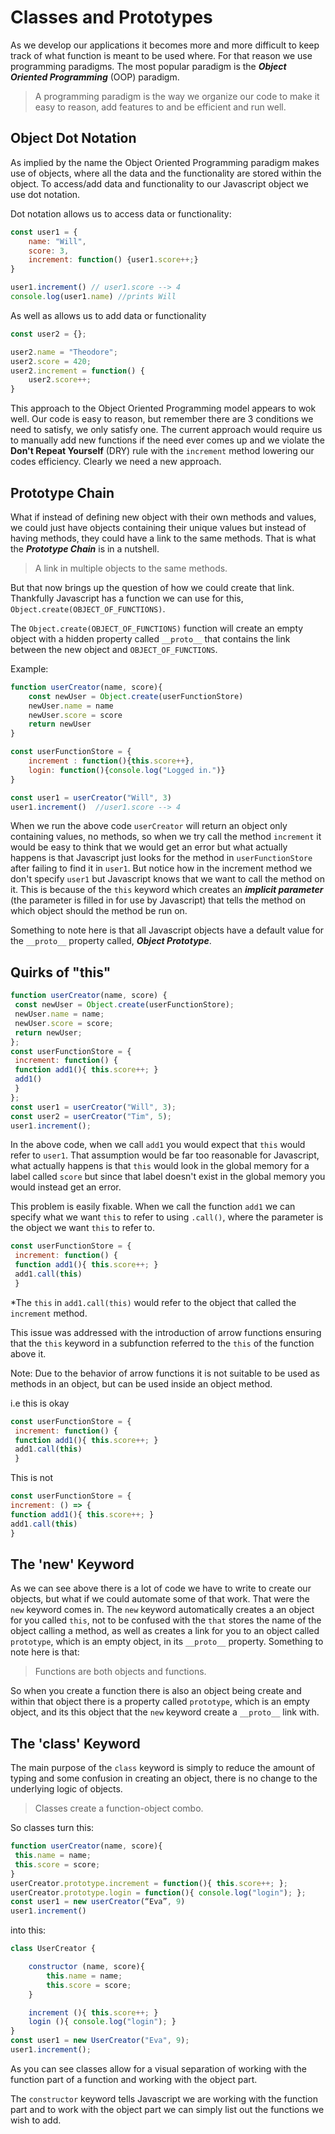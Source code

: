 # Classes and Prototypes

As we develop our applications it becomes more and more difficult to keep track of what function is meant to be used where. For that reason we use programming paradigms. The most popular paradigm is the ***Object Oriented Programming*** (OOP) paradigm.

> A programming paradigm is the way we organize our code to make it easy to reason, add features to and be efficient and run well.

<h2>Object Dot Notation</h2>

As implied by the name the Object Oriented Programming paradigm makes use of objects, where all the data and the functionality are stored within the object. To access/add data and functionality to our Javascript object we use dot notation.

Dot notation allows us to access data or functionality:

```javascript
const user1 = {
    name: "Will",
    score: 3,
    increment: function() {user1.score++;}
}

user1.increment() // user1.score --> 4
console.log(user1.name) //prints Will
```
As well as allows us to add data or functionality

```javascript
const user2 = {};

user2.name = "Theodore";
user2.score = 420;
user2.increment = function() {
    user2.score++;
}
```

This approach to the Object Oriented Programming model appears to wok well. Our code is easy to reason, but remember there are 3 conditions we need to satisfy, we only satisfy one. The current approach would require us to manually add new functions if the need ever comes up and we violate the **Don't Repeat Yourself** (DRY) rule with the `increment` method lowering our codes efficiency. Clearly we need a new approach.

<h2>Prototype Chain</h2>

What if instead of defining new object with their own methods and values, we could just have objects containing their unique values but instead of having methods, they could have a link to the same methods. That is what the ***Prototype Chain*** is in a nutshell.

> A link in multiple objects to the same methods.

But that now brings up the question of how we could create that link. Thankfully Javascript has a function we can use for this, `Object.create(OBJECT_OF_FUNCTIONS)`.

The `Object.create(OBJECT_OF_FUNCTIONS)` function will create an empty object with a hidden property called `__proto__` that contains the link between the new object and `OBJECT_OF_FUNCTIONS`.

Example:

```javascript
function userCreator(name, score){
    const newUser = Object.create(userFunctionStore)
    newUser.name = name
    newUser.score = score
    return newUser
}

const userFunctionStore = {
    increment : function(){this.score++},
    login: function(){console.log("Logged in.")}
}

const user1 = userCreator("Will", 3)
user1.increment()  //user1.score --> 4
```

When we run the above code `userCreator` will return an object only containing values, no methods, so when we try call the method `increment` it would be easy to think that we would get an error but what actually happens is that Javascript just looks for the method in `userFunctionStore` after failing to find it in `user1`. But notice how in the increment method we don't specify `user1` but Javascript knows that we want to call the method on it. This is because of the `this` keyword which creates an ***implicit parameter*** (the parameter is filled in for use by Javascript) that tells the method on which object should the method be run on.

Something to note here is that all Javascript objects have a default value for the `__proto__` property called, ***Object Prototype***.

<h2>Quirks of "this"</h2>

```javascript
function userCreator(name, score) {
 const newUser = Object.create(userFunctionStore);
 newUser.name = name;
 newUser.score = score;
 return newUser;
};
const userFunctionStore = {
 increment: function() {
 function add1(){ this.score++; }
 add1()
 }
};
const user1 = userCreator("Will", 3);
const user2 = userCreator("Tim", 5);
user1.increment(); 
```
In the above code, when we call `add1` you would expect that `this` would refer to `user1`. That assumption would be far too reasonable for Javascript, what actually happens is that `this` would look in the global memory for a label called `score` but since that label doesn't exist in the global memory you would instead get an error.

This problem is easily fixable. When we call the function `add1` we can specify what we want `this` to refer to using `.call()`, where the parameter is the object we want `this` to refer to.

```javascript
const userFunctionStore = {
 increment: function() {
 function add1(){ this.score++; }
 add1.call(this)
 }
```
\*The `this` in `add1.call(this)` would refer to the object that called the `increment` method.

This issue was addressed with the introduction of arrow functions ensuring that the `this` keyword in a subfunction referred to the `this` of the function above it.

Note: Due to the behavior of arrow functions it is not suitable to be used as methods in an object, but can be used inside an object method.

i.e this is okay
```javascript
const userFunctionStore = {
 increment: function() {
 function add1(){ this.score++; }
 add1.call(this)
 }
 ```
 This is not
 ```javascript
const userFunctionStore = {
 increment: () => {
 function add1(){ this.score++; }
 add1.call(this)
 }
 ```

<h2>The 'new' Keyword</h2>

As we can see above there is a lot of code we have to write to create our objects, but what if we could automate some of that work. That were the `new` keyword comes in. The `new` keyword automatically creates a an object for you called `this`, not to be confused with the `that` stores the name of the object calling a method, as well as creates a link for you to an object called `prototype`, which is an empty object, in its `__proto__` property. Something to note here is that:

> Functions are both objects and functions.

So when you create a function there is also an object being create and within that object there is a property called `prototype`, which is an empty object, and its this object that the `new` keyword create a `__proto__` link with.

<h2>The 'class' Keyword</h2>

The main purpose of the `class` keyword is simply to reduce the amount of typing and some confusion in creating an object, there is no change to the underlying logic of objects.

> Classes create a function-object combo.

So classes turn this:

```javascript
function userCreator(name, score){
 this.name = name;
 this.score = score;
}
userCreator.prototype.increment = function(){ this.score++; };
userCreator.prototype.login = function(){ console.log("login"); };
const user1 = new userCreator(“Eva”, 9)
user1.increment()
```
into this:
```javascript
class UserCreator {

    constructor (name, score){
        this.name = name;
        this.score = score;
    }

    increment (){ this.score++; }
    login (){ console.log("login"); }
}
const user1 = new UserCreator("Eva", 9);
user1.increment();
```

As you can see classes allow for a visual separation of working with the function part of a function and working with the object part.

The `constructor` keyword tells Javascript we are working with the function part and to work with the object part we can simply list out the functions we wish to add.